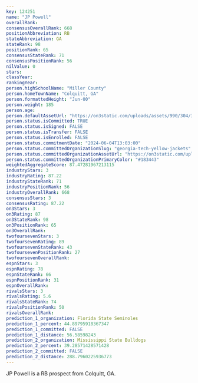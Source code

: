 ```yaml
---
key: 124251
name: "JP Powell"
overallRank: 
consensusOverallRank: 668
positionAbbreviation: RB
stateAbbreviation: GA
stateRank: 98
positionRank: 65
consensusStateRank: 71
consensusPositionRank: 56
nilValue: 0
stars: 
classYear: 
rankingYear: 
person.highSchoolName: "Miller County"
person.homeTownName: "Colquitt, GA"
person.formattedHeight: "Jun-00"
person.weight: 185
person.age: 
person.defaultAssetUrl: "https://on3static.com/uploads/assets/990/304/304990.png"
person.status.isCommitted: TRUE
person.status.isSigned: FALSE
person.status.isTransfer: FALSE
person.status.isEnrolled: FALSE
person.status.commitmentDate: "2024-06-04T13:03:00"
person.status.committedOrganizationSlug: "georgia-tech-yellow-jackets"
person.status.committedOrganizationAssetUrl: "https://on3static.com/uploads/assets/767/214/214767.svg"
person.status.committedOrganizationPrimaryColor: "#183443"
weightedAggregateScore: 87.47281967213115
industryStars: 3
industryRating: 87.22
industryStateRank: 71
industryPositionRank: 56
industryOverallRank: 668
consensusStars: 3
consensusRating: 87.22
on3Stars: 3
on3Rating: 87
on3StateRank: 98
on3PositionRank: 65
on3OverallRank: 
twofoursevenStars: 3
twofoursevenRating: 89
twofoursevenStateRank: 43
twofoursevenPositionRank: 27
twofoursevenOverallRank: 
espnStars: 3
espnRating: 78
espnStateRank: 66
espnPositionRank: 31
espnOverallRank: 
rivalsStars: 3
rivalsRating: 5.6
rivalsStateRank: 74
rivalsPositionRank: 50
rivalsOverallRank: 
prediction_1_organization: Florida State Seminoles
prediction_1_percent: 44.89795918367347
prediction_1_committed: FALSE
prediction_1_distance: 56.58598243
prediction_2_organization: Mississippi State Bulldogs
prediction_2_percent: 39.28571428571428
prediction_2_committed: FALSE
prediction_2_distance: 288.7960225936773
---
```

JP Powell is a RB prospect from Colquitt, GA.